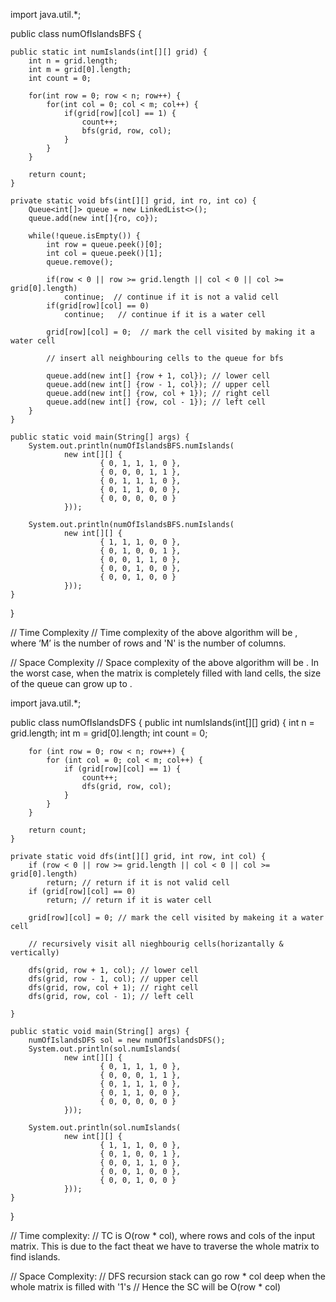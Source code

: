 import java.util.*;

public class numOfIslandsBFS {

    public static int numIslands(int[][] grid) {
        int n = grid.length;
        int m = grid[0].length;
        int count = 0;

        for(int row = 0; row < n; row++) {
            for(int col = 0; col < m; col++) {
                if(grid[row][col] == 1) {
                    count++;
                    bfs(grid, row, col);
                }
            }
        }

        return count;
    }

    private static void bfs(int[][] grid, int ro, int co) {
        Queue<int[]> queue = new LinkedList<>();
        queue.add(new int[]{ro, co});

        while(!queue.isEmpty()) {
            int row = queue.peek()[0];
            int col = queue.peek()[1];
            queue.remove();

            if(row < 0 || row >= grid.length || col < 0 || col >= grid[0].length) 
                continue;  // continue if it is not a valid cell
            if(grid[row][col] == 0) 
                continue;   // continue if it is a water cell
            
            grid[row][col] = 0;  // mark the cell visited by making it a water cell

            // insert all neighbouring cells to the queue for bfs

            queue.add(new int[] {row + 1, col}); // lower cell
            queue.add(new int[] {row - 1, col}); // upper cell
            queue.add(new int[] {row, col + 1}); // right cell
            queue.add(new int[] {row, col - 1}); // left cell 
        }
    }

    public static void main(String[] args) {
        System.out.println(numOfIslandsBFS.numIslands(
                new int[][] {
                        { 0, 1, 1, 1, 0 },
                        { 0, 0, 0, 1, 1 },
                        { 0, 1, 1, 1, 0 },
                        { 0, 1, 1, 0, 0 },
                        { 0, 0, 0, 0, 0 }
                }));

        System.out.println(numOfIslandsBFS.numIslands(
                new int[][] {
                        { 1, 1, 1, 0, 0 },
                        { 0, 1, 0, 0, 1 },
                        { 0, 0, 1, 1, 0 },
                        { 0, 0, 1, 0, 0 },
                        { 0, 0, 1, 0, 0 }
                }));
    }
}


// Time Complexity
// Time complexity of the above algorithm will be , where ‘M’ is the number of rows and 'N' is the number of columns.

// Space Complexity
// Space complexity of the above algorithm will be . In the worst case, when the matrix is completely filled with land cells, the size of the queue can grow up to .





import java.util.*;

public class numOfIslandsDFS {
    public int numIslands(int[][] grid) {
        int n = grid.length;
        int m = grid[0].length;
        int count = 0;

        for (int row = 0; row < n; row++) {
            for (int col = 0; col < m; col++) {
                if (grid[row][col] == 1) {
                    count++;
                    dfs(grid, row, col);
                }
            }
        }

        return count;
    }

    private static void dfs(int[][] grid, int row, int col) {
        if (row < 0 || row >= grid.length || col < 0 || col >= grid[0].length)
            return; // return if it is not valid cell
        if (grid[row][col] == 0)
            return; // return if it is water cell

        grid[row][col] = 0; // mark the cell visited by makeing it a water cell

        // recursively visit all nieghbourig cells(horizantally & vertically)

        dfs(grid, row + 1, col); // lower cell
        dfs(grid, row - 1, col); // upper cell
        dfs(grid, row, col + 1); // right cell
        dfs(grid, row, col - 1); // left cell

    }

    public static void main(String[] args) {
        numOfIslandsDFS sol = new numOfIslandsDFS();
        System.out.println(sol.numIslands(
                new int[][] {
                        { 0, 1, 1, 1, 0 },
                        { 0, 0, 0, 1, 1 },
                        { 0, 1, 1, 1, 0 },
                        { 0, 1, 1, 0, 0 },
                        { 0, 0, 0, 0, 0 }
                }));

        System.out.println(sol.numIslands(
                new int[][] {
                        { 1, 1, 1, 0, 0 },
                        { 0, 1, 0, 0, 1 },
                        { 0, 0, 1, 1, 0 },
                        { 0, 0, 1, 0, 0 },
                        { 0, 0, 1, 0, 0 }
                }));
    }
}


// Time complexity: 
// TC is O(row * col), where rows and cols of the input matrix. This is due to the fact theat we have to traverse the whole matrix to find islands.

// Space Complexity:
// DFS recursion stack can go row * col deep when the whole matrix is filled with '1's
// Hence the SC will be O(row * col) 
